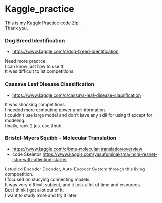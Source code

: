 # Kaggle_practice

This is my Kaggle Practice code Zip.<br>
Thank you.<br>


### Dog Breed Identification
* <https://www.kaggle.com/c/dog-breed-identification><br>

Need more practice.<br>
I can know just how to use tf.<br>
It was difficult to 1st competitions.<br>


### Cassava Leaf Disease Classification
* <https://www.kaggle.com/c/cassava-leaf-disease-classification><br>

It was shocking competitions.<br>
I needed more computing power and information.<br>
I couldn't use large model and don't have any skill for using tf except for modeling.<br>
finally, rank 2 just use tfhub.<br>


### Bristol-Myers Squibb – Molecular Translation
* <https://www.kaggle.com/c/bms-molecular-translation/overview><br>
* code Skeleton <https://www.kaggle.com/yasufuminakama/inchi-resnet-lstm-with-attention-starter><br>

I studied Encoder-Decoder, Auto-Encoder System through this living compoetition.<br>
I focused on studying connecting models.<br>
It was very difficult subject, and it took a lot of time and resources.<br>
But I think I got a lot out of it.<br>
I want to study more and try it later.<br>

